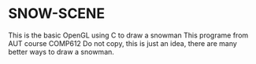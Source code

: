 # SNOW-SCENE
This is the basic OpenGL using C to draw a snowman 
This programe from AUT course COMP612
Do not copy, this is just an idea, there are many better ways to draw a snowman.
